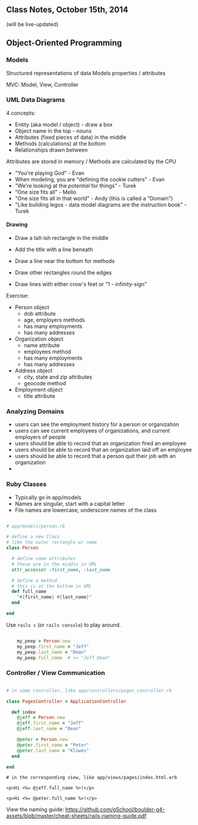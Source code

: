 ## Class Notes, October 15th, 2014

(will be live-updated)

## Object-Oriented Programming

### Models

Structured representations of data
Models properties / attributes

MVC: Model, View, Controller

### UML Data Diagrams

4 concepts:

- Entity (aka model / object) - draw a box
- Object name in the top - nouns
- Attributes (fixed pieces of data) in the middle
- Methods (calculations) at the bottom
- Relationships drawn between

Attributes are stored in memory / Methods are calculated by the CPU

- "You're playing God" - Evan
- When modeling, you are "defining the cookie cutters" - Evan
- "We're looking at the _potential_ for things" - Turek
- "One size fits all" - Mello
- "One size fits all in that world" - Andy  (this is called a "Domain")
- "Like building legos - data model diagrams are the instruction book" - Turek

#### Drawing

- Draw a tall-ish rectangle in the middle
- Add the title with a line beneath
- Draw a line near the bottom for methods

- Draw other rectangles round the edges
- Draw lines with either crow's feet or "1 - infinity-sign"

Exercise:

* Person object
    * dob attribute
    * age, employers methods
    * has many employments
    * has many addresses
* Organization object
    * name attribute
    * employees method
    * has many employments
    * has many addresses
* Address object
    * city, state and zip attributes
    * geocode method
* Employment object
    * title attribute

### Analyzing Domains

- users can see the employment history for a person or organization
- users can see current employees of organizations, and current employers of people
- users should be able to record that an organization fired an employee
- users should be able to record that an organization laid off an employee
- users should be able to record that a person quit their job with an organization
- 


### Ruby Classes

- Typically go in app/models
- Names are singular, start with a capital letter
- File names are lowercase, underscore names of the class

```ruby

# app/models/person.rb

# define a new Class
# like the outer rectangle w/ name
class Person

  # define some attributes
  # these are in the middle in UML
  attr_accessor :first_name, :last_name

  # define a method
  # this is at the bottom in UML
  def full_name
    "#{first_name} #{last_name}"
  end

end

```

Use `rails c` (or `rails console`) to play around.

```ruby

    my_peep = Person.new
    my_peep.first_name = "Jeff"
    my_peep.last_name = "Dean"
    my_peep.full_name  # <= "Jeff Dean"

```

### Controller / View Communication

```ruby

# in some controller, like app/controllers/pages_controller.rb

class PagesController < ApplicationController

  def index
    @jeff = Person.new
    @jeff.first_name = "Jeff"
    @jeff.last_name = "Dean"

    @peter = Person.new
    @peter.first_name = "Peter"
    @peter.last_name = "Klowes"
  end

end
```

```
# in the corresponding view, like app/views/pages/index.html.erb

<p>Hi <%= @jeff.full_name %>!</p>

<p>Hi <%= @peter.full_name %>!</p>
```

View the naming guide: https://github.com/gSchool/boulder-g4-assets/blob/master/cheat-sheets/rails-naming-guide.pdf



